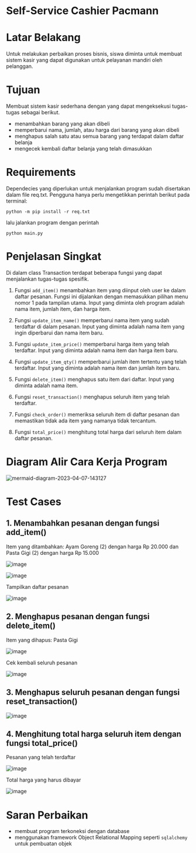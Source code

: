# Self-Service Cashier Pacmann
# Latar Belakang
Untuk melakukan perbaikan proses bisnis, siswa diminta untuk membuat sistem kasir yang dapat digunakan untuk pelayanan mandiri oleh pelanggan.
# Tujuan
Membuat sistem kasir sederhana dengan yang dapat mengeksekusi tugas-tugas sebagai berikut.
  - menambahkan barang yang akan dibeli
  - memperbarui nama, jumlah, atau harga dari barang yang akan dibeli
  - menghapus salah satu atau semua barang yang terdapat dalam daftar belanja
  - mengecek kembali daftar belanja yang telah dimasukkan
# Requirements
Dependecies yang diperlukan untuk menjalankan program sudah disertakan dalam file req.txt. Pengguna hanya perlu mengetikkan perintah berikut pada terminal:
```
python -m pip install -r req.txt
```
lalu jalankan program dengan perintah 
```
python main.py
```
# Penjelasan Singkat
Di dalam class Transaction terdapat beberapa fungsi yang dapat menjalankan tugas-tugas spesifik.
 1. Fungsi ```add_item()``` menambahkan item yang diinput oleh user ke dalam daftar pesanan. Fungsi ini dijalankan dengan memasukkan pilihan menu nomor 1 pada tampilan utama. Input yang diminta oleh program adalah nama item, jumlah item, dan harga item.
      
 2. Fungsi ```update_item_name()``` memperbarui nama item yang sudah terdaftar di dalam pesanan. Input yang diminta adalah nama item yang ingin diperbarui dan nama item baru.
   
 3. Fungsi ```update_item_price()``` memperbarui harga item yang telah terdaftar. Input yang diminta adalah nama item dan harga item baru.
 
 4. Fungsi ```update_item_qty()``` memperbarui jumlah item tertentu yang telah terdaftar. Input yang diminta adalah nama item dan jumlah item baru.
 
 5. Fungsi ```delete_item()``` menghapus satu item dari daftar. Input yang diminta adalah nama item.
   
 6. Fungsi ```reset_transaction()``` menghapus seluruh item yang telah terdaftar.
 
 7. Fungsi ```check_order()``` memeriksa seluruh item di daftar pesanan dan memastikan tidak ada item yang namanya tidak tercantum.
 
 8. Fungsi ```total_price()``` menghitung total harga dari seluruh item dalam daftar pesanan.

# Diagram Alir Cara Kerja Program
![mermaid-diagram-2023-04-07-143127](https://user-images.githubusercontent.com/100136072/230563801-a960abd6-96ee-4885-8c40-977e28f44171.png)

# Test Cases
## 1. Menambahkan pesanan dengan fungsi add_item()
Item yang ditambahkan: Ayam Goreng (2) dengan harga Rp 20.000 dan Pasta Gigi (2) dengan harga Rp 15.000

![image](https://user-images.githubusercontent.com/100136072/213850964-deb51a5f-afba-46f0-a80e-30a1581e8f19.png "Menambahkan item Ayam Goreng")

![image](https://user-images.githubusercontent.com/100136072/213851448-9254b9c1-e7d9-47fd-8567-98a1e53875d6.png "Menambahkan item Pasta Gigi")

Tampilkan daftar pesanan

![image](https://user-images.githubusercontent.com/100136072/213851842-0ce26c02-1e93-4a1e-b2bd-54a6cd577753.png "Menampilkan pesanan")
## 2. Menghapus pesanan dengan fungsi delete_item()
Item yang dihapus: Pasta Gigi

![image](https://user-images.githubusercontent.com/100136072/213852824-0445480b-0128-4660-964d-093e9e975268.png "Menghapus item Pasta Gigi")

Cek kembali seluruh pesanan

![image](https://user-images.githubusercontent.com/100136072/213853293-8ff9718e-97ea-450b-89ee-cf5c1207899b.png "Cek daftar pesanan")

## 3. Menghapus seluruh pesanan dengan fungsi reset_transaction()
![image](https://user-images.githubusercontent.com/100136072/213861228-7893121a-03b5-4240-b566-8654f5f4aca8.png "Menghapus seluruh transaksi")

## 4. Menghitung total harga seluruh item dengan fungsi total_price()
Pesanan yang telah terdaftar

![image](https://user-images.githubusercontent.com/100136072/213861356-3e0af6d8-7b08-4be1-978c-9dad0289ed0a.png "Menghitung total harga seluruh item")

Total harga yang harus dibayar

![image](https://user-images.githubusercontent.com/100136072/213861863-cf720dd9-5ee1-4e1d-b447-dfc8ef869423.png "Harga total")

# Saran Perbaikan
- membuat program terkoneksi dengan database
- menggunakan framework Object Relational Mapping seperti ```sqlalchemy``` untuk pembuatan objek
